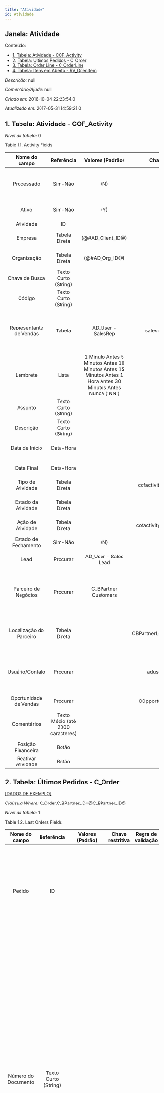 ```yaml
---
title: "Atividade"
id: Atividade
---
```

<div id="d8944e1" class="section chapter">

<div class="titlepage">

<div>

<div>

## Janela: Atividade

</div>

</div>

</div>

<div class="toc">

<div class="toc-title">

Conteúdo:

</div>

  - <span class="section">[1. Tabela: Atividade -
    COF\_Activity](#d8944e22)</span>
  - <span class="section">[2. Tabela: Últimos Pedidos -
    C\_Order](#d8944e416)</span>
  - <span class="section">[3. Tabela: Order Line -
    C\_OrderLine](#d8944e543)</span>
  - <span class="section">[4. Tabela: Itens em Aberto -
    RV\_OpenItem](#d8944e708)</span>

</div>

<span class="emphasis">*Descrição:* </span> null

<span class="emphasis">*Comentário/Ajuda:* </span>null

<span class="emphasis"> *Criado em:* </span>2016-10-04 22:23:54.0

<span class="emphasis">*Atualizado em:* </span>2017-05-31 14:59:21.0

<div id="d8944e22" class="section section">

<div class="titlepage">

<div>

<div>

## 1. Tabela: Atividade - COF\_Activity

</div>

</div>

</div>

<span class="emphasis">*Nível da tabela:* </span>0

</div>

<div id="d8944e29" class="table">

<div class="table-title">

Table 1.1. Activity
Fields

</div>

<div class="table-contents">

|      Nome do campo      |            Referência             |                                              Valores (Padrão)                                               |        Chave restritiva        |                                                                                Regra de validação                                                                                 |                           Descrição                           |                                                Comentário/Ajuda                                                 |
| :---------------------: | :-------------------------------: | :---------------------------------------------------------------------------------------------------------: | :----------------------------: | :-------------------------------------------------------------------------------------------------------------------------------------------------------------------------------: | :-----------------------------------------------------------: | :-------------------------------------------------------------------------------------------------------------: |
|       Processado        |              Sim-Não              |                                                     (N)                                                     |                                |                                                                                                                                                                                   |                The document has been processed                |                      The Processed checkbox indicates that a document has been processed.                       |
|          Ativo          |              Sim-Não              |                                                     (Y)                                                     |                                |                                                                                                                                                                                   |              (semelhante ao primeiro relatório)               |                                               (ver o mesmo acima)                                               |
|        Atividade        |                ID                 |                                                                                                             |                                |                                                                                                                                                                                   |                                                               |                                                                                                                 |
|         Empresa         |           Tabela Direta           |                                            (@\#AD\_Client\_ID@)                                             |                                |                                                                         AD\_Client.AD\_Client\_ID \< \> 0                                                                         |              (semelhante ao primeiro relatório)               |                                               (ver o mesmo acima)                                               |
|       Organização       |           Tabela Direta           |                                              (@\#AD\_Org\_ID@)                                              |                                |                                                                 (AD\_Org.IsSummary='N' OR AD\_Org.AD\_Org\_ID=0)                                                                  |              (semelhante ao primeiro relatório)               |                                               (ver o mesmo acima)                                               |
|     Chave de Busca      |       Texto Curto (String)        |                                                                                                             |                                |                                                                                                                                                                                   |              (semelhante ao primeiro relatório)               |                                               (ver o mesmo acima)                                               |
|         Código          |       Texto Curto (String)        |                                                                                                             |                                |                                                                                                                                                                                   |                                                               |                                                                                                                 |
| Representante de Vendas |              Tabela               |                                             AD\_User - SalesRep                                             |     salesrep\_cofactivity      |                                                                                                                                                                                   |             Sales Representative or Company Agent             | The Sales Representative indicates the Sales Rep for this Region. Any Sales Rep must be a valid internal user.  |
|        Lembrete         |               Lista               | 1 Minuto Antes 5 Minutos Antes 10 Minutos Antes 15 Minutos Antes 1 Hora Antes 30 Minutos Antes Nunca ('NN') |                                |                                                                                                                                                                                   |                                                               |                                                                                                                 |
|         Assunto         |       Texto Curto (String)        |                                                                                                             |                                |                                                                                                                                                                                   |                     Email Message Subject                     |                                              Subject of the EMail                                               |
|        Descrição        |       Texto Curto (String)        |                                                                                                             |                                |                                                                                                                                                                                   |           Optional short description of the record            |                                   A description is limited to 255 characters.                                   |
|     Data de Início      |             Data+Hora             |                                                                                                             |                                |                                                                                                                                                                                   |                First effective day (inclusive)                |                               The Start Date indicates the first or starting date                               |
|       Data Final        |             Data+Hora             |                                                                                                             |                                |                                                                                                                                                                                   |                Last effective date (inclusive)                |                               The End Date indicates the last date in this range.                               |
|    Tipo de Atividade    |           Tabela Direta           |                                                                                                             |  cofactivitytype\_cofactivity  |                                                                                                                                                                                   |                                                               |                                                                                                                 |
|   Estado da Atividade   |           Tabela Direta           |                                                                                                             |                                | COF\_Activity\_Status.COF\_Activity\_Type\_ID = @COF\_Activity\_Type\_ID@ AND (@COF\_Activity\_ID@ \> 0 OR (@COF\_Activity\_ID@ \< = 0 AND COF\_Activity\_Status.IsClosed = 'N')) |                                                               |                                                                                                                 |
|    Ação de Atividade    |           Tabela Direta           |                                                                                                             | cofactivityaction\_cofactivity |                                                                                                                                                                                   |                                                               |                                                                                                                 |
|  Estado de Fechamento   |              Sim-Não              |                                                     (N)                                                     |                                |                                                                                                                                                                                   |                     The status is closed                      |                                   This allows to have multiple closed status                                    |
|          Lead           |             Procurar              |                                            AD\_User - Sales Lead                                            |                                |                                                                                                                                                                                   |                                                               |                                                                                                                 |
|  Parceiro de Negócios   |             Procurar              |                                            C\_BPartner Customers                                            |                                |                                                                                                                                                                                   |                 Identifies a Business Partner                 | A Business Partner is anyone with whom you transact. This can include Vendor, Customer, Employee or Salesperson |
| Localização do Parceiro |           Tabela Direta           |                                                                                                             | CBPartnerLocation\_COFActivity |                                                              C\_BPartner\_Location.C\_BPartner\_ID=@C\_BPartner\_ID@                                                              |  Identifies the (ship to) address for this Business Partner   |                        The Partner address indicates the location of a Business Partner                         |
|     Usuário/Contato     |             Procurar              |                                                                                                             |      aduser\_cofactivity       |                                                                    AD\_User.C\_BPartner\_ID=@C\_BPartner\_ID@                                                                     | User within the system - Internal or Business Partner Contact |  The User identifies a unique user in the system. This could be an internal user or a business partner contact  |
| Oportunidade de Vendas  |             Procurar              |                                                                                                             |   COpportunity\_COFActivity    |                                               C\_Opportunity.C\_BPartner\_ID = @C\_BPartner\_ID@ AND C\_Opportunity.IsClosed = 'N'                                                |                                                               |                                                                                                                 |
|       Comentários       | Texto Médio (até 2000 caracteres) |                                                                                                             |                                |                                                                                                                                                                                   |              Comments or additional information               |                    The Comments field allows for free form entry of additional information.                     |
|   Posição Financeira    |               Botão               |                                                                                                             |                                |                                                                                                                                                                                   |                                                               |                                                                                                                 |
|   Reativar Atividade    |               Botão               |                                                                                                             |                                |                                                                                                                                                                                   |                                                               |                                                                                                                 |

</div>

</div>

  

<div id="d8944e416" class="section section">

<div class="titlepage">

<div>

<div>

## 2. Tabela: Últimos Pedidos - C\_Order

</div>

</div>

</div>

[\[DADOS DE EXEMPLO\]](data/C_Order_data)

<span class="emphasis">*Claúsula Where:*</span>
C\_Order.C\_BPartner\_ID=@C\_BPartner\_ID@

<span class="emphasis">*Nível da tabela:* </span>1

</div>

<div id="d8944e429" class="table">

<div class="table-title">

Table 1.2. Last Orders
Fields

</div>

<div class="table-contents">

|    Nome do campo    |            Referência             |                                                                    Valores (Padrão)                                                                    | Chave restritiva | Regra de validação |                Descrição                 |                                                                                                                                                                                                                                                                                                                                                        Comentário/Ajuda                                                                                                                                                                                                                                                                                                                                                         |
| :-----------------: | :-------------------------------: | :----------------------------------------------------------------------------------------------------------------------------------------------------: | :--------------: | :----------------: | :--------------------------------------: | :-----------------------------------------------------------------------------------------------------------------------------------------------------------------------------------------------------------------------------------------------------------------------------------------------------------------------------------------------------------------------------------------------------------------------------------------------------------------------------------------------------------------------------------------------------------------------------------------------------------------------------------------------------------------------------------------------------------------------------: |
|       Pedido        |                ID                 |                                                                                                                                                        |                  |                    |                  Order                   |                                                                                                                                                                                                                                                          The Order is a control document. The Order is complete when the quantity ordered is the same as the quantity shipped and invoiced. When you close an order, unshipped (backordered) quantities are cancelled.                                                                                                                                                                                                                                                          |
| Número do Documento |       Texto Curto (String)        |                                                                                                                                                        |                  |                    | Document sequence number of the document | The document number is usually automatically generated by the system and determined by the document type of the document. If the document is not saved, the preliminary number is displayed in "\< \> ". If the document type of your document has no automatic document sequence defined, the field is empty if you create a new document. This is for documents which usually have an external number (like vendor invoice). If you leave the field empty, the system will generate a document number for you. The document sequence used for this fallback number is defined in the "Maintain Sequence" window with the name "DocumentNo\_\< TableName\> ", where TableName is the actual name of the table (e.g. C\_Order). |
| Estado do Documento |               Lista               | Desconhecido Aprovado Fechado Completado Esboçado Inválido Em Progresso Não Aprovado Estornado Anulado Aguardando Confirmação Esperando pagamento (DR) |                  |                    |    The current status of the document    |                                                                                                                                                                                                                                                                                          The Document Status indicates the status of a document at this time. If you want to change the document status, use the Document Action field                                                                                                                                                                                                                                                                                          |
|   Data do Pedido    |               Data                |                                                                       (@\#Date@)                                                                       |                  |                    |              Date of Order               |                                                                                                                                                                                                                                                                                                                                             Indicates the Date an item was ordered.                                                                                                                                                                                                                                                                                                                                             |
|     Total Geral     |               Valor               |                                                                                                                                                        |                  |                    |         Total amount of document         |                                                                                                                                                                                                                                                                                                                    The Grand Total displays the total amount including Tax and Freight in document currency                                                                                                                                                                                                                                                                                                                     |
|      Descrição      | Texto Médio (até 2000 caracteres) |                                                                                                                                                        |                  |                    | Optional short description of the record |                                                                                                                                                                                                                                                                                                                                           A description is limited to 255 characters.                                                                                                                                                                                                                                                                                                                                           |

</div>

</div>

  

<div id="d8944e543" class="section section">

<div class="titlepage">

<div>

<div>

## 3. Tabela: Order Line - C\_OrderLine

</div>

</div>

</div>

[\[DADOS DE EXEMPLO\]](data/C_OrderLine_data)

<span class="emphasis">*Claúsula Where:*</span>
C\_OrderLine.C\_Order\_ID=@C\_Order\_ID@

<span class="emphasis">*Nível da tabela:* </span>2

</div>

<div id="d8944e556" class="table">

<div class="table-title">

Table 1.3. Order Line
Fields

</div>

<div class="table-contents">

|    Nome do campo    |  Referência   |                                              Valores (Padrão)                                              |    Chave restritiva    |                                                                                                                                                                                                                                                                                                                                                                                                                                                                                                                                                                                                                                                            Regra de validação                                                                                                                                                                                                                                                                                                                                                                                                                                                                                                                                                                                                                                                            |                                  Descrição                                  |                                                                                                                       Comentário/Ajuda                                                                                                                       |
| :-----------------: | :-----------: | :--------------------------------------------------------------------------------------------------------: | :--------------------: | :--------------------------------------------------------------------------------------------------------------------------------------------------------------------------------------------------------------------------------------------------------------------------------------------------------------------------------------------------------------------------------------------------------------------------------------------------------------------------------------------------------------------------------------------------------------------------------------------------------------------------------------------------------------------------------------------------------------------------------------------------------------------------------------------------------------------------------------------------------------------------------------------------------------------------------------------------------------------------------------------------------------------------------------------------------------------------------------------------------------------------------------------------------------------------------------------------------------------------------------------------------------------------------------------------------------------------------------: | :-------------------------------------------------------------------------: | :----------------------------------------------------------------------------------------------------------------------------------------------------------------------------------------------------------------------------------------------------------: |
|       Produto       |   Procurar    |                                                                                                            |  mproduct\_corderline  |                                                                                                                                                                                                                                                                                                                                                                                                                                                                                                                                 M\_Product.IsSummary='N' AND M\_Product.IsActive='Y' AND (M\_Product.Discontinued = 'N' OR (M\_Product.Discontinued = 'Y' AND M\_Product.DiscontinuedAt \> SYSDATE)) <span class="emphasis">*ReadOnly Logic*</span>: @S\_ResourceAssignment\_ID@\!0 | @C\_Charge\_ID@\!0                                                                                                                                                                                                                                                                                                                                                                                                                                                                                                                                 |                           Product, Service, Item                            |                                                                                          Identifies an item which is either purchased or sold in this organization.                                                                                          |
|     Linha Núm.      |    Inteiro    | (@SQL=SELECT COALESCE(MAX(Line),0)+10 AS DefaultValue FROM C\_OrderLine WHERE C\_Order\_ID=@C\_Order\_ID@) |                        |                                                                                                                                                                                                                                                                                                                                                                                                                                                                                                                                                                                                                                                                                                                                                                                                                                                                                                                                                                                                                                                                                                                                                                                                                                                                                                                                          |                        Unique line for this document                        |                                                                       Indicates the unique line for a document. It will also control the display order of the lines within a document.                                                                       |
|         UDM         | Tabela Direta |                                              (@\#C\_UOM\_ID@)                                              |    cuom\_corderline    | ( EXISTS ( /\* UOM is a default UOM and no product selected \*/ SELECT \* FROM C\_UOM uu WHERE C\_UOM.C\_UOM\_ID=uu.C\_UOM\_ID AND IsActive ='Y' AND IsDefault='Y' AND @M\_Product\_ID@=0 ) OR EXISTS ( /\* UOM is the products UOM \*/ SELECT \* FROM M\_Product p WHERE C\_UOM.C\_UOM\_ID=p.C\_UOM\_ID AND @M\_Product\_ID@=p.M\_Product\_ID ) OR EXISTS ( /\* For the products UOM there is a conversion that is explicitly bound to the product \*/ SELECT \* FROM M\_Product p INNER JOIN C\_UOM\_Conversion c ON (p.C\_UOM\_ID=c.C\_UOM\_ID AND p.M\_PRODUCT\_ID=c.M\_Product\_ID AND c.IsActive ='Y' ) WHERE C\_UOM.C\_UOM\_ID=c.C\_UOM\_TO\_ID AND @M\_Product\_ID@=p.M\_Product\_ID ) OR EXISTS ( /\* For the products UOM there is a conversion that is not bound to any product explicitly \*/ SELECT \* FROM M\_Product p INNER JOIN C\_UOM\_Conversion c ON (p.C\_UOM\_ID=c.C\_UOM\_ID AND c.M\_Product\_ID IS NULL AND c.IsActive ='Y' ) WHERE C\_UOM.C\_UOM\_ID=c.C\_UOM\_TO\_ID AND @M\_Product\_ID@=p.M\_Product\_ID AND NOT EXISTS ( SELECT \* FROM M\_Product p1 INNER JOIN C\_UOM\_Conversion c1 ON (p1.C\_UOM\_ID=c1.C\_UOM\_ID AND p1.M\_PRODUCT\_ID=c1.M\_Product\_ID AND c1.IsActive ='N' ) WHERE c.C\_UOM\_ID=c1.C\_UOM\_ID AND c.C\_UOM\_TO\_ID=c1.C\_UOM\_TO\_ID AND p1.M\_Product\_ID=@M\_Product\_ID@ ) ) ) |                               Unit of Measure                               |                                                                                                    The UOM defines a unique non monetary Unit of Measure                                                                                                     |
|       Armazém       |    Tabela     |                                 M\_Warehouse of Client(@M\_Warehouse\_ID@)                                 | mwarehouse\_corderline |                                                                                                                                                                                                                                                                                                                                                                                                                                                                                                                                                                                                                 M\_Warehouse.AD\_Org\_ID=@AD\_Org\_ID@ <span class="emphasis">*ReadOnly Logic*</span>: @OrderType@\!'SO'                                                                                                                                                                                                                                                                                                                                                                                                                                                                                                                                                                                                                 |                     Storage Warehouse and Service Point                     |                                                                               The Warehouse identifies a unique Warehouse where products are stored or Services are provided.                                                                                |
|   Valor da Linha    |     Valor     |                                                                                                            |                        |                                                                                                                                                                                                                                                                                                                                                                                                                                                                                                                                                                                                                                                                                                                                                                                                                                                                                                                                                                                                                                                                                                                                                                                                                                                                                                                                          | Line Extended Amount (Quantity \* Actual Price) without Freight and Charges | Indicates the extended line amount based on the quantity and the actual price. Any additional charges or freight are not included. The Amount may or may not include tax. If the price list is inclusive tax, the line amount is the same as the line total. |
| Quantidade Faturada |  Quantidade   |                                                                                                            |                        |                                                                                                                                                                                                                                                                                                                                                                                                                                                                                                                                                                                                                                                                                                                                                                                                                                                                                                                                                                                                                                                                                                                                                                                                                                                                                                                                          |                              Invoiced Quantity                              |                                                                                      The Invoiced Quantity indicates the quantity of a product that have been invoiced.                                                                                      |
|   Preço Unitário    | Custos+Preços |                                                                                                            |                        |                                                                                                                                                                                                                                                                                                                                                                                                                                                                                                                                                                                                                                                                                                                                                                                                                                                                                                                                                                                                                                                                                                                                                                                                                                                                                                                                          |                                Actual Price                                 |                                                                                        The Actual or Unit Price indicates the Price for a product in source currency.                                                                                        |
|   Preço de Lista    | Custos+Preços |                                                                                                            |                        |                                                                                                                                                                                                                                                                                                                                                                                                                                                                                                                                                                                                                                   <span class="emphasis">*ReadOnly Logic*</span>: @cof\_isMarkup@='Y'                                                                                                                                                                                                                                                                                                                                                                                                                                                                                                                                                                                                                                    |                                 List Price                                  |                                                                                             The List Price is the official List Price in the document currency.                                                                                              |

</div>

</div>

  

<div id="d8944e708" class="section section">

<div class="titlepage">

<div>

<div>

## 4. Tabela: Itens em Aberto - RV\_OpenItem

</div>

</div>

</div>

<span class="emphasis">*Claúsula Where:*</span>
RV\_OpenItem.C\_BPartner\_ID=@C\_BPartner\_ID@

<span class="emphasis">*Nível da tabela:* </span>1

</div>

<div id="d8944e719" class="table">

<div class="table-title">

Table 1.4. Itens em Aberto
Fields

</div>

<div class="table-contents">

|    Nome do campo    | Referência | Valores (Padrão) | Chave restritiva | Regra de validação |          Descrição           |                                                                                               Comentário/Ajuda                                                                                                |
| :-----------------: | :--------: | :--------------: | :--------------: | :----------------: | :--------------------------: | :-----------------------------------------------------------------------------------------------------------------------------------------------------------------------------------------------------------: |
|       Pedido        |  Procurar  |                  |                  |                    |            Order             | The Order is a control document. The Order is complete when the quantity ordered is the same as the quantity shipped and invoiced. When you close an order, unshipped (backordered) quantities are cancelled. |
| Número do Documento |  Inteiro   |                  |                  |                    | Número do Documento Fiscal.  |                                                                                    Número do Documento Fiscal. . Ref.: B08                                                                                    |
| Data do Vencimento  |    Data    |                  |                  |                    | Date when the payment is due |                                                                          Date when the payment is due without deductions or discount                                                                          |
|     Total Geral     |   Valor    |                  |                  |                    |   Total amount of document   |                                                           The Grand Total displays the total amount including Tax and Freight in document currency                                                            |
|    Valor Aberto     |   Valor    |                  |                  |                    |       Open item amount       |                                                                                                                                                                                                               |

</div>

</div>

  

</div>
